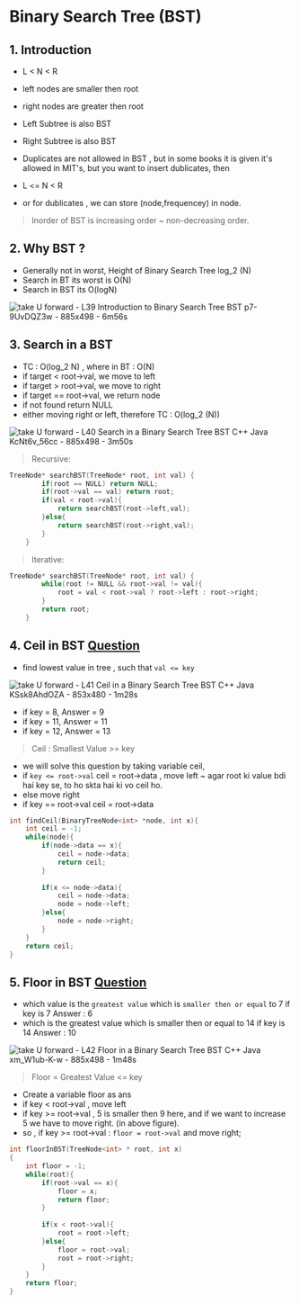# Binary Search Tree (BST)
 
## 1. Introduction

- L < N < R
- left nodes are smaller then root
- right nodes are greater then root
- Left Subtree is also BST
- Right Subtree is also BST

- Duplicates are not allowed in BST , but in some books it is given it's allowed in MIT's, but you want to insert dublicates, then
- L <= N < R
- or for dublicates , we can store (node,frequencey) in node.

> Inorder of BST is increasing order ~ non-decreasing order.

## 2. Why BST ?

- Generally not in worst, Height of Binary Search Tree log_2 (N)
- Search in BT its worst is O(N)
- Search in BST its O(logN)

![take U forward - L39  Introduction to Binary Search Tree BST  p7-9UvDQZ3w - 885x498 - 6m56s](https://user-images.githubusercontent.com/35686407/172829386-b2d600cf-c218-4b7a-b560-965082126648.png)

## 3. Search in a BST 

- TC : O(log_2 N) , where in BT : O(N)
- if target < root->val, we move to left
- if target > root->val, we move to right
- if target == root->val, we return node
- if not found return NULL
- either moving right or left, therefore TC : O(log_2 (N))

![take U forward - L40  Search in a Binary Search Tree BST C++ Java  KcNt6v_56cc - 885x498 - 3m50s](https://user-images.githubusercontent.com/35686407/172830428-e35142a1-b8b2-4bfd-bd59-f8a2fd2b8f92.png)

> Recursive:

```cpp
TreeNode* searchBST(TreeNode* root, int val) {
        if(root == NULL) return NULL;
        if(root->val == val) return root;
        if(val < root->val){
            return searchBST(root->left,val);
        }else{
            return searchBST(root->right,val);
        }
    }
```
> Iterative:

```cpp
TreeNode* searchBST(TreeNode* root, int val) {
        while(root != NULL && root->val != val){
            root = val < root->val ? root->left : root->right;
        }
        return root;
    }
```
## 4. Ceil in BST [Question](https://www.codingninjas.com/codestudio/problems/ceil-from-bst_920464?leftPanelTab=0)

- find lowest value in tree , such that `val <= key`

![take U forward - L41  Ceil in a Binary Search Tree BST C++ Java  KSsk8AhdOZA - 853x480 - 1m28s](https://user-images.githubusercontent.com/35686407/172831356-8dcbe8bf-90e7-4e0b-8fb6-7dd54ca20ee9.png)

- if key = 8, Answer = 9
- if key = 11, Answer = 11
- if key = 12, Answer = 13

> Ceil : Smallest Value >= key

- we will solve this question by taking variable ceil,
- if `key <= root->val` ceil = root->data , move left ~ agar root ki value bdi hai key se, to ho skta hai ki vo ceil ho.
- else move right
- if key == root->val ceil = root->data

```cpp
int findCeil(BinaryTreeNode<int> *node, int x){
    int ceil = -1;
    while(node){
        if(node->data == x){
            ceil = node->data;
            return ceil;
        }
        
        if(x <= node->data){
            ceil = node->data;
            node = node->left;
        }else{
            node = node->right;
        }
    }
    return ceil;
}
```
## 5. Floor in BST [Question](https://www.codingninjas.com/codestudio/problems/floor-from-bst_920457)

- which value is the `greatest value` which is `smaller then or equal` to 7 if key is 7 Answer : 6
- which is the greatest value which is smaller then or equal to 14 if key is 14 Answer : 10

![take U forward - L42  Floor in a Binary Search Tree BST C++ Java  xm_W1ub-K-w - 885x498 - 1m48s](https://user-images.githubusercontent.com/35686407/172833376-19e492b5-bfbf-4dba-bfeb-f9f97fd8e4e7.png)

> Floor =  Greatest Value <= key

- Create a variable floor as ans
- if key < root->val , move left
- if key >= root->val , 5 is smaller then 9 here, and if we want to increase 5 we have to move right. (in above figure).
- so , if key >= root->val : `floor = root->val` and move right;

```cpp
int floorInBST(TreeNode<int> * root, int x)
{
    int floor = -1;
    while(root){
        if(root->val == x){
            floor = x;
            return floor;
        }
        
        if(x < root->val){
            root = root->left;
        }else{
            floor = root->val;
            root = root->right;
        }
    }
    return floor;
}


```
